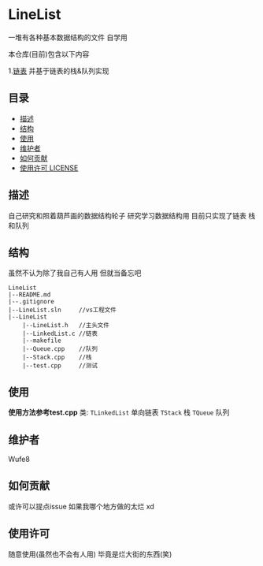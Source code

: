 # LineList

一堆有各种基本数据结构的文件 自学用

本仓库(目前)包含以下内容

1.[链表](LineList) 并基于链表的栈&队列实现

## 目录

- [描述](#描述)
- [结构](#结构)
- [使用](#使用)
- [维护者](#维护者)
- [如何贡献](#如何贡献)
- [使用许可 LICENSE](#使用许可)

## 描述
自己研究和照着葫芦画的数据结构轮子
研究学习数据结构用
目前只实现了链表 栈和队列

## 结构
虽然不认为除了我自己有人用 但就当备忘吧
```
LineList
|--README.md
|--.gitignore
|--LineList.sln		//vs工程文件
|--LineList
	|--LineList.h	//主头文件
	|--LinkedList.c	//链表
	|--makefile
	|--Queue.cpp	//队列
	|--Stack.cpp	//栈
	|--test.cpp		//测试
```

## 使用
**使用方法参考test.cpp**
类:
`TLinkedList` 单向链表
`TStack` 栈
`TQueue` 队列

## 维护者
Wufe8

## 如何贡献
或许可以提点issue 如果我哪个地方做的太烂 xd

## 使用许可
随意使用(虽然也不会有人用) 毕竟是烂大街的东西(笑)
